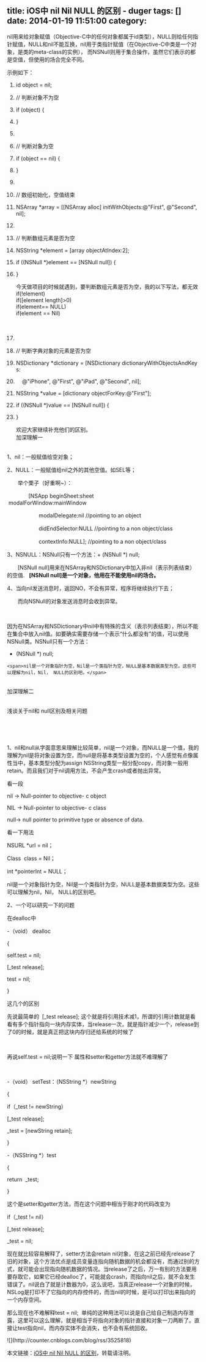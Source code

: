 title: iOS中 nil Nil NULL 的区别 - duger
tags: []
date: 2014-01-19 11:51:00
category:
---

<!--?xml version="1.0" encoding="UTF-8" standalone="no"?-->

nil用来给对象赋值（Objective-C中的任何对象都属于id类型），NULL则给任何指针赋值，NULL和nil不能互换，nil用于类指针赋值（在Objective-C中类是一个对象，是类的meta-class的实例）， 而NSNull则用于集合操作，虽然它们表示的都是空值，但使用的场合完全不同。

<span>示例如下：</span>

1.  id&nbsp;object&nbsp;=&nbsp;nil;&nbsp;&nbsp;
2.  //&nbsp;判断对象不为空&nbsp;&nbsp;
3.  if&nbsp;(object)&nbsp;{&nbsp;&nbsp;
4.  }&nbsp;&nbsp;
5.  &nbsp;&nbsp;&nbsp;&nbsp;&nbsp;&nbsp;
6.  //&nbsp;判断对象为空&nbsp;&nbsp;
7.  if&nbsp;(object&nbsp;==&nbsp;nil)&nbsp;{&nbsp;&nbsp;
8.  }&nbsp;&nbsp;
9.  &nbsp;&nbsp;&nbsp;&nbsp;&nbsp;&nbsp;&nbsp;&nbsp;&nbsp;&nbsp;
10.  //&nbsp;数组初始化，空值结束&nbsp;&nbsp;
11.  NSArray&nbsp;*array&nbsp;=&nbsp;[[NSArray&nbsp;alloc]&nbsp;initWithObjects:@"First",&nbsp;@"Second",&nbsp;nil];&nbsp;&nbsp;
12.  &nbsp;&nbsp;
13.  //&nbsp;判断数组元素是否为空&nbsp;&nbsp;
14.  NSString&nbsp;*element&nbsp;=&nbsp;[array&nbsp;objectAtIndex:2];&nbsp;&nbsp;
15.  if&nbsp;((NSNull&nbsp;*)element&nbsp;==&nbsp;[NSNull&nbsp;null])&nbsp;{&nbsp;&nbsp;
16.  }&nbsp;&nbsp;<div><span><span>今天做项目的时候就遇到，要判断数组元素是否为空，我的以下写法，都无效</span></span></div><div><span><span>if(!element)</span></span></div><div><span><span>if([element length]&gt;0)</span></span></div><div><span><span>if(element== NULL)</span></span></div><div><span><span>if(element == Nil)</span></span></div><div><span><span>&nbsp;</span></span></div><div><span><span>&nbsp;</span></span></div>

1.  &nbsp;&nbsp;
2.  //&nbsp;判断字典对象的元素是否为空&nbsp;&nbsp;
3.  NSDictionary&nbsp;*dictionary&nbsp;=&nbsp;[NSDictionary&nbsp;dictionaryWithObjectsAndKeys:&nbsp;&nbsp;
4.  &nbsp;&nbsp;&nbsp;&nbsp;@"iPhone",&nbsp;@"First",&nbsp;@"iPad",&nbsp;@"Second",&nbsp;nil];&nbsp;&nbsp;
5.  NSString&nbsp;*value&nbsp;=&nbsp;[dictionary&nbsp;objectForKey:@"First"];&nbsp;&nbsp;
6.  if&nbsp;((NSNull&nbsp;*)value&nbsp;==&nbsp;[NSNull&nbsp;null])&nbsp;{&nbsp;&nbsp;
7.  } &nbsp;<div><span><span>欢迎大家继续补充他们的区别。
</span></span></div><div><span><span>加深理解一</span></span></div><div><span><span>&nbsp;</span></span></div><div>

1、nil：一般赋值给空对象；

2、NULL：一般赋值给nil之外的其他空值。如SEL等；

　　举个栗子（好重啊~）：

　　　　[NSApp beginSheet:sheet
&nbsp;&nbsp;&nbsp;&nbsp;&nbsp;&nbsp;&nbsp;&nbsp;&nbsp;&nbsp;&nbsp;&nbsp;&nbsp;　　&nbsp;modalForWindow:mainWindow

&nbsp;&nbsp;&nbsp;&nbsp;&nbsp;&nbsp;&nbsp;&nbsp;&nbsp;&nbsp;&nbsp;&nbsp;&nbsp;&nbsp;　　modalDelegate:nil //pointing to an object

&nbsp;&nbsp;&nbsp;&nbsp;&nbsp;&nbsp;&nbsp;&nbsp;&nbsp;&nbsp;&nbsp;&nbsp;&nbsp;&nbsp;　　didEndSelector:NULL&nbsp;//pointing to a non object/class

&nbsp;&nbsp;&nbsp;&nbsp;&nbsp;&nbsp;&nbsp;&nbsp;&nbsp;&nbsp;&nbsp;&nbsp;&nbsp;&nbsp;　　contextInfo:NULL]; //pointing to a non object/class

3、NSNULL：NSNull只有一个方法：+ (NSNull *) null;

　　[NSNull null]用来在NSArray和NSDictionary中加入非nil（表示列表结束）的空值.&nbsp;&nbsp;&nbsp;**[NSNull null]是一个对象，他用在不能使用nil的场合。**

4、当向nil发送消息时，返回NO，不会有异常，程序将继续执行下去；

　　而向NSNull的对象发送消息时会收到异常。

&nbsp;

因为在NSArray和NSDictionary中nil中有特殊的含义（表示列表结束），所以不能在集合中放入nil值。如要确实需要存储一个表示&ldquo;什么都没有&rdquo;的值，可以使用NSNull类。NSNull只有一个方法：

+ (NSNull *) null;

`<span>nil是一个对象指针为空，Nil是一个类指针为空，NULL是基本数据类型为空。这些可以理解为nil，Nil， NULL的区别吧。</span>`
</div><div><span><span>&nbsp;</span></span></div><div><span><span>加深理解二</span></span></div><div><span><span>&nbsp;</span></span></div><div>

浅谈关于nil和 null区别及相关问题

&nbsp;

&nbsp;

1、nil和null从字面意思来理解比较简单，nil是一个对象，而NULL是一个值，我的理解为nil是将对象设置为空，而null是将基本类型设置为空的，个人感觉有点像属性当中，基本类型分配为assign NSString类型一般分配copy，而对象一般用retain。而且我们对于nil调用方法，不会产生crash或者抛出异常。

看一段

nil -&gt; Null-pointer to objective- c object

NIL -&gt; Null-pointer to objective- c class

null-&gt; null pointer to primitive type or absence of data.

看一下用法

NSURL *url = nil；

Class&nbsp;&nbsp;class = Nil；

int *pointerInt = NULL；

nil是一个对象指针为空，Nil是一个类指针为空，NULL是基本数据类型为空。这些可以理解为nil，Nil， NULL的区别吧。

2、一个可以研究一下的问题

在dealloc中

-（void） dealloc

{

self.test = nil;&nbsp;

[_test release];

test = nil;

}

这几个的区别

先说最简单的&nbsp;&nbsp;[_test release]; 这个就是将引用技术减1，所谓的引用计数就是看看有多个指针指向一块内存实体，当release一次，就是指针减少一个，release到了0的时候，就是真正把这块内存归还给系统的时候了

&nbsp;

再说self.test = nil;说明一下 属性和setter和getter方法就不难理解了

&nbsp;

-（void） setTest：（NSString *）newString

{

if（_test != newString）

[_test release];

_test = [newString retain];

}

-（NSString *）test

{

return&nbsp;&nbsp;_test;

}

这个是setter和getter方法，而在这个问题中相当于刚才的代码改变为

if（_test != nil）

[_test release];

_test = nil;

现在就比较容易解释了，setter方法会retain nil对象，在这之前已经先release了旧的对象，这个方法优点是成员变量连指向随机数据的机会都没有，而通过别的方式，就可能会出现指向随机数据的情况。当release了之后，万一有别的方法要用要存取它，如果它已经dealloc了，可能就会crash，而指向nil之后，就不会发生错误了。nil说白了就是计数器为0，这么说吧，当真正release一个对象的时候，NSLog是打印不了它指向的内存控件的，而当nil的时候，是可以打印出来指向的一个内存空间。

那么现在也不难解释test = nil;&nbsp;&nbsp;单纯的这种用法可以说是自己给自己制造内存泄露，这里可以这么理解，就是相当于将指向对象的指针直接和对象一刀两断了。直接让test指向nil，而内存实体不会消失，也不会有系统回收。
</div>![](http://counter.cnblogs.com/blog/rss/3525818)

本文链接：[iOS中 nil Nil NULL 的区别](http://www.cnblogs.com/duger/p/3525818.html)，转载请注明。